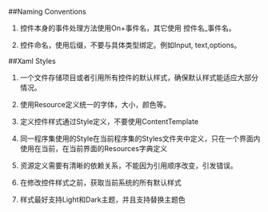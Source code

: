 ﻿
##Naming Conventions

1. 控件本身的事件处理方法使用On+事件名，其它使用 控件名_事件名。

1. 控件命名，使用后缀，不要与具体类型绑定。例如Input, text,options。

##Xaml Styles

1. 一个文件存储项目或者引用所有控件的默认样式，确保默认样式能适应大部分情况。

1. 使用Resource定义统一的字体，大小，颜色等。

1. 定义控件样式通过Style定义，不要使用ContentTemplate

1. 同一程序集使用的Style在当前程序集的Styles文件夹中定义，只在一个界面内使用在当前，在当前界面的Resources字典定义

1. 资源定义需要有清晰的依赖关系，不能因为引用顺序改变，引发错误。

1. 在修改控件样式之前，获取当前系统的所有默认样式

1. 样式最好支持Light和Dark主题，并且支持替换主题色